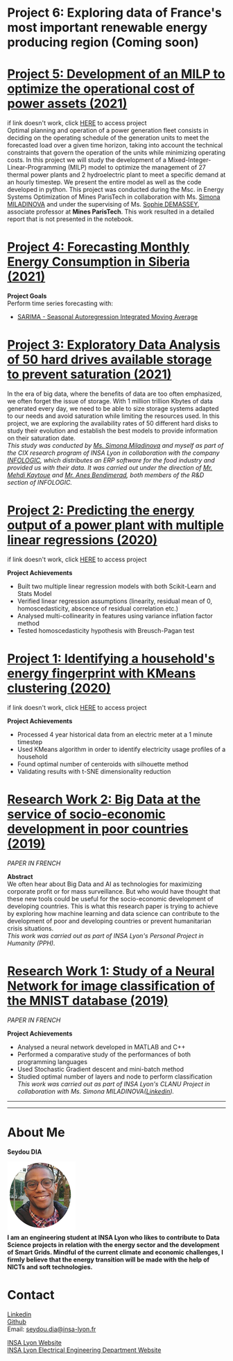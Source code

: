 # Project 6: Exploring data of France's most important renewable energy producing region (Coming soon)


# [Project 5: Development of an MILP to optimize the operational cost of power assets (2021)](https://nbviewer.org/github/seydoudia/ml_energy/blob/master/sdia_prj5_milp.ipynb)
if link doesn't work, click [HERE](https://github.com/seydoudia/ml_energy/blob/master/sdia_prj5_milp.ipynb) to access project<br>
Optimal planning and operation of a power generation fleet consists in deciding on the operating schedule of the generation units to meet the forecasted load over a given time horizon, taking into account the technical constraints that govern the operation of the units while minimizing operating costs. In this project we will study the development of a Mixed-Integer-Linear-Programming (MILP) model to optimize the management of 27 thermal power plants and 2 hydroelectric plant to meet a specific demand at an hourly timestep. We present the entire model as well as the code developed in python.
This project was conducted during the Msc. in Energy Systems Optimization of Mines ParisTech in collaboration with Ms. [Simona MILADINOVA](https://fr.linkedin.com/in/simona-miladinova-839b8a17a/fr) and under the supervising of Ms. [Sophie DEMASSEY](http://sofdem.github.io/), associate professor at **Mines ParisTech**. This work resulted in a detailed report that is not presented in the notebook.

# [Project 4: Forecasting Monthly Energy Consumption in Siberia (2021)](https://nbviewer.jupyter.org/github/seydoudia/ml_energy/blob/master/sdia_prj3_siberia_forecasting_nb1.ipynb)

**Project Goals** <br> Perform time series forecasting with:
* [SARIMA - Seasonal Autoregression Integrated Moving Average](https://nbviewer.jupyter.org/github/seydoudia/ml_energy/blob/master/sdia_prj3_siberia_forecasting_nb1.ipynb)


# [Project 3: Exploratory Data Analysis of 50 hard drives available storage to prevent saturation (2021)](https://nbviewer.jupyter.org/github/seydoudia/ml_energy/blob/master/sdia_prj_infologic.ipynb)
In the era of big data, where the benefits of data are too often emphasized, we often forget the issue of storage.  With 1 million trillion Kbytes of data generated every day, we need to be able to size storage systems adapted to our needs and avoid saturation while limiting the resources used. In this project, we are exploring the availability rates of 50 different hard disks to study their evolution and establish the best models to provide information on their saturation date.<br> *This study was conducted by [Ms. Simona Miladinova](https://www.linkedin.com/in/simona-miladinova-839b8a17a/) and myself as part of the CIX research program of INSA Lyon in collaboration with the company [INFOLOGIC](https://www.infologic-copilote.fr/), which distributes an ERP software for the food industry and provided us with their data.
It was carried out under the direction of [Mr. Mehdi Kaytoue](https://fr.linkedin.com/in/mehdikaytoue) and [Mr. Anes Bendimerad](https://fr.linkedin.com/in/anes-bendimerad-90670265), both members of the R&D section of INFOLOGIC.*
 

# [Project 2: Predicting the energy output of a power plant with multiple linear regressions (2020)](https://nbviewer.jupyter.org/github/seydoudia/ml_energy/blob/master/sdia_prj2_pp_pred.ipynb)
if link doesn't work, click [HERE](https://github.com/seydoudia/ml_energy/blob/master/sdia_prj2_pp_pred.ipynb) to access project<br>

**Project Achievements**
* Built two multiple linear regression models with both Scikit-Learn and Stats Model
* Verified linear regression assumptions (linearity, residual mean of 0, homoscedasticity, abscence of residual correlation etc.)
* Analysed multi-collinearity in features using variance inflation factor method
* Tested homoscedasticity hypothesis with Breusch-Pagan test


# [Project 1: Identifying a household's energy fingerprint with KMeans clustering (2020)](https://nbviewer.jupyter.org/github/seydoudia/ml_energy/blob/master/sdia_prj1_cluster_household.ipynb)
if link doesn't work, click [HERE](https://github.com/seydoudia/ml_energy/blob/master/sdia_prj1_cluster_household.ipynb) to access project

**Project Achievements**
* Processed 4 year historical data from an electric meter at a 1 minute timestep
* Used KMeans algorithm in order to identify electricity usage profiles of a household
* Found optimal number of centeroids with silhouette method
* Validating results with t-SNE dimensionality reduction


# [Research Work 2: Big Data at the service of socio-economic development in poor countries (2019)](https://github.com/seydoudia/ml_energy/blob/master/Big_Data_SDG.pdf) 
*PAPER IN FRENCH*

**Abstract**<br>
We often hear about Big Data and AI as technologies for maximizing corporate profit or for mass surveillance. But who would have thought that these new tools could be useful for the socio-economic development of developing countries. This is what this research paper is trying to achieve by exploring how machine learning and data science can contribute to the development of poor and developing countries or prevent humanitarian crisis situations.<br>*This work was carried out as part of INSA Lyon's Personal Project in Humanity (PPH).*

# [Research Work 1: Study of a Neural Network for image classification of the MNIST database (2019)](https://github.com/seydoudia/ml_energy/blob/master/B15_DIA_MILADINOVA.pdf)
*PAPER IN FRENCH*

**Project Achievements**
* Analysed a neural network developed in MATLAB and C++
* Performed a comparative study of the performances of both programming languages
* Used Stochastic Gradient descent and mini-batch method
* Studied optimal number of layers and node to perform classification<br>*This work was carried out as part of INSA Lyon's CLANU Project in collaboration with Ms. Simona MILADINOVA([Linkedin](https://www.linkedin.com/in/simona-miladinova-839b8a17a/)).* 

___
___
# About Me
**Seydou DIA**

![profile picture](https://raw.githubusercontent.com/seydoudia/Data-Science-portfolio/master/no_bg.png "profile pic") <br>
**I am an engineering student at INSA Lyon who likes to contribute to Data Science projects in relation with the energy sector and the development of Smart Grids. Mindful of the current climate and economic challenges, I firmly believe that the energy transition will be made with the help of NICTs and soft technologies.**


# Contact
[Linkedin](https://www.linkedin.com/in/seydou-dia-325b04139/)<br>
[Github](https://github.com/seydoudia)<br>
Email: seydou.dia@insa-lyon.fr<br>

[INSA Lyon Website](https://www.insa-lyon.fr/en)<br>
[INSA Lyon Electrical Engineering Department Website](https://ge.insa-lyon.fr/en/)
